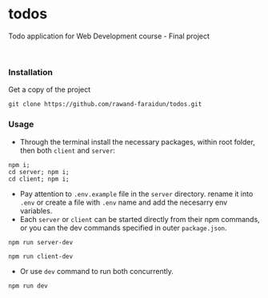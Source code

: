 # todos

Todo application for Web Development course - Final project

<br>

### Installation

Get a copy of the project

```git
git clone https://github.com/rawand-faraidun/todos.git
```

### Usage

-   Through the terminal install the necessary packages, within root folder, then both `client` and `server`:

```npm
npm i;
cd server; npm i;
cd client; npm i;
```

-   Pay attention to `.env.example` file in the `server` directory. rename it into `.env` or create a file with `.env` name and add the necesarry env variables.
-   Each `server` or `client` can be started directly from their npm commands, or you can the dev commands specified in outer `package.json`.

```npm
npm run server-dev
```

```npm
npm run client-dev
```

-   Or use `dev` command to run both concurrently.

```npm
npm run dev
```

